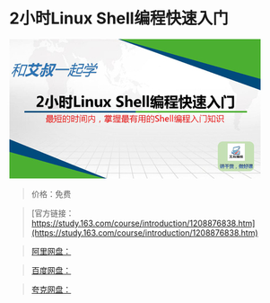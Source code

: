 # 2小时Linux Shell编程快速入门

![img](../../../assets/study163/free/4b1266f11c1c4210b72b196b1c8c982b.jpg)

> 价格：免费

> [官方链接：https://study.163.com/course/introduction/1208876838.htm](https://study.163.com/course/introduction/1208876838.htm)

> [阿里网盘：]()

> [百度网盘：]()

> [夸克网盘：]()
